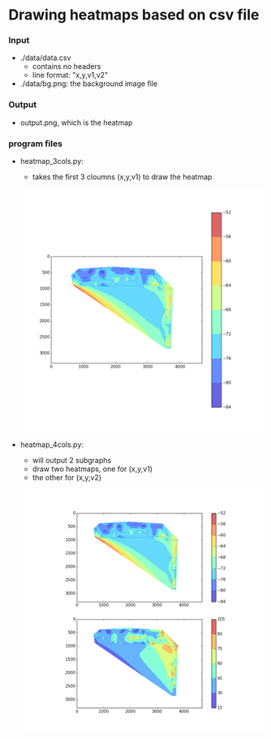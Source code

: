 # Drawing heatmaps based on csv file

### Input
- ./data/data.csv
    + contains no headers
    + line format: "x,y,v1,v2"
- ./data/bg.png: the background image file

### Output
- output.png, which is the heatmap

### program files
- heatmap_3cols.py:
    + takes the first 3 cloumns (x,y,v1) to draw the heatmap

    ![demo1](./pics/demo1.png)

- heatmap_4cols.py:
    + will output 2 subgraphs
    + draw two heatmaps, one for (x,y,v1)
    + the other for (x,y,v2)

    ![demo2](./pics/demo2.png)
